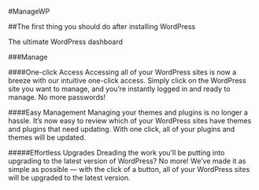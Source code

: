 #ManageWP

##The first thing you should do after installing WordPress

The ultimate WordPress dashboard

###Manage

####One-click Access
Accessing all of your WordPress sites is now a breeze with our intuitive one-click access. Simply click on the WordPress site you want to manage, and you’re instantly logged in and ready to manage. No more passwords!


####Easy Management
Managing your themes and plugins is no longer a hassle. It’s now easy to review which of your WordPress sites have themes and plugins that need updating. With one click, all of your plugins and themes will be updated.


#####Effortless Upgrades
Dreading the work you’ll be putting into upgrading to the latest version of WordPress? No more! We’ve made it as simple as possible — with the click of a button, all of your WordPress sites will be upgraded to the latest version.